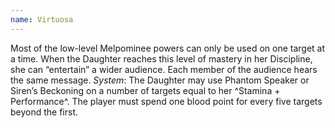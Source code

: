 ```yaml
---
name: Virtuosa
---
```


Most of the low-level Melpominee powers can only be used on one target at a time. When the Daughter reaches this level of mastery in her Discipline, she can “entertain” a wider audience. Each member of the audience hears the same message.
_System_: The Daughter may use Phantom Speaker or Siren’s Beckoning on a number of targets equal to her ^Stamina + Performance^. The player must spend one blood point for every five targets beyond the first.